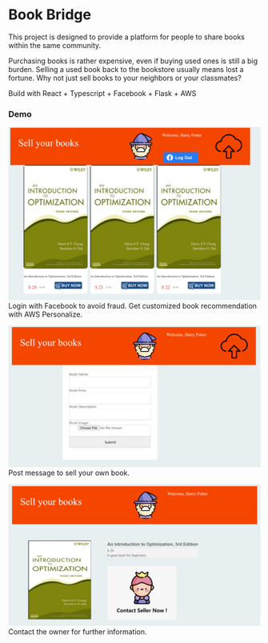 # Book Bridge

This project is designed to provide a platform for people to share books within the same community.

Purchasing books is rather expensive, even if buying used ones is still a big burden. Selling a used book back to
the bookstore usually means lost a fortune. Why not just sell books to your neighbors or your classmates? 

Build with React + Typescript + Facebook + Flask + AWS

### Demo

![image1](./doc/1.png)
Login with Facebook to avoid fraud. 
Get customized book recommendation with AWS Personalize.

![image1](./doc/2.png)
Post message to sell your own book.

![image1](./doc/3.png)
Contact the owner for further information.
